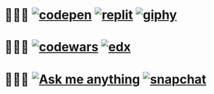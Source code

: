 

👩🏼‍💻   [<img src="https://img.shields.io/website?color=%23FF69B4&down_message=pens&label=codepen&logo=codepen&style=for-the-badge&up_message=pens&url=https%3A%2F%2Fcodepen.io%2Fauroraptor" alt="codepen">](https://codepen.io/auroraptor)
[<img src="https://img.shields.io/website?color=%23FF69B4&down_message=repls&label=replit&logo=replit&logoColor=white&style=for-the-badge&up_message=repls&url=https%3A%2F%2Freplit.com%2F%40auroraptor" alt="replit">](https://replit.com/@auroraptor)
[<img src="https://img.shields.io/website?color=%23FF69B4&down_message=collections&label=giphy&logo=giphy&logoColor=white&style=for-the-badge&up_message=collections&url=https%3A%2F%2Fgiphy.com%2Fchannel%2Fauroraptor" alt="giphy">](https://giphy.com/channel/auroraptor)
======

👩🏼‍🎓   [<img src="https://img.shields.io/website?color=%231E90FF&down_message=stats&label=codewars&logo=codewars&logoColor=white&style=for-the-badge&up_message=stats&url=https%3A%2F%2Fwww.codewars.com%2Fusers%2Fauroraptor" alt="codewars">](https://www.codewars.com/users/auroraptor)
[<img src="https://img.shields.io/website?color=%231E90FF&down_message=cs50w&label=edx&logo=edx&logoColor=white&style=for-the-badge&up_message=cs50w&url=https%3A%2F%2Fwww.edx.org%2Fcourse%2Fcs50s-web-programming-with-python-and-javascript%3Findex%3Dproduct%26queryID%3Db06185be231f615f92c276a87d591a9e%26position%3D3" alt="edx">](https://www.edx.org/course/cs50s-web-programming-with-python-and-javascript?index=product&queryID=b06185be231f615f92c276a87d591a9e&position=3)
======

🧝🏻‍♀️   [<img src="https://img.shields.io/website?color=%2332CD32&down_message=ama&label=github&logo=github&logoColor=white&style=for-the-badge&up_message=ama&url=https%3A%2F%2Fgithub.com%2Fauroraptor%2Fama" alt="Ask me anything">](https://github.com/auroraptor/ama)
[<img src="https://img.shields.io/website?color=%2332CD32&down_message=add&label=snapchat&logo=snapchat&logoColor=white&style=for-the-badge&up_message=add&url=https%3A%2F%2Fwww.snapchat.com%2Fadd%2Faurociraptor" alt="snapchat">](https://www.snapchat.com/add/aurociraptor?share_id=NEFFNTExODYtRkNGQi00RjFFLThCQkItNzJEMjczODkxRDFG&locale=en_RU)
=====



<!--

👩🏼‍💻   [<img src="https://img.shields.io/website?color=%2366CDAA&down_message=pens&label=codepen&logo=codepen&style=for-the-badge&up_message=pens&url=https%3A%2F%2Fcodepen.io%2Fauroraptor" alt="codepen">](https://codepen.io/auroraptor)
[<img src="https://img.shields.io/website?color=%2340E0D0&down_message=collections&label=giphy&logo=giphy&style=for-the-badge&up_message=collections&url=https%3A%2F%2Fwww.edx.org%2Fcourse%2Fcs50s-web-programming-with-python-and-javascript%3Findex%3Dproduct%26queryID%3Db06185be231f615f92c276a87d591a9e%26position%3D3" alt="giphy">](https://giphy.com/channel/auroraptor)
[<img src="https://img.shields.io/website?color=%234682B4&down_message=repls&label=replit&logo=replit&style=for-the-badge&up_message=repls&url=https%3A%2F%2Freplit.com%2F" alt="replit">](https://replit.com/@auroraptor)
======

👩🏼‍🎓   [<img src="https://img.shields.io/website?color=%23FF6347&down_message=stats&label=codewars&logo=codewars&style=for-the-badge&up_message=stats&url=https%3A%2F%2Fwww.codewars.com%2Fusers%2Fauroraptor" alt="codewars">](https://www.codewars.com/users/auroraptor)
[<img src="https://img.shields.io/website?color=%23FA8072&down_message=CS50W&label=edx&logo=edx&style=for-the-badge&up_message=CS50W&url=https%3A%2F%2Fwww.edx.org%2Fcourse%2Fcs50s-web-programming-with-python-and-javascript%3Findex%3Dproduct%26queryID%3Db06185be231f615f92c276a87d591a9e%26position%3D3" alt="edx">](https://www.edx.org/course/cs50s-web-programming-with-python-and-javascript?index=product&queryID=b06185be231f615f92c276a87d591a9e&position=3)
=======

🧝🏻‍♀️   [<img src="https://img.shields.io/website?color=%238FBC8B&down_message=ama&label=github&logo=github&style=for-the-badge&up_message=ama&url=https%3A%2F%2Fgithub.com%2Fauroraptor%2Fama" alt="Ask me anything">](https://github.com/auroraptor/ama)
[<img src="https://img.shields.io/website?color=%239ACD32&down_message=add%20me&label=cnapchat&logo=snapchat&style=for-the-badge&up_message=add%20me&url=https%3A%2F%2Fwww.snapchat.com%2Fadd%2Faurociraptor%3Fshare_id%3DQjhDODgxNEItMTM3RC00OTc2LUJEQUYtMDYzOTFBQkEwNzg4%26locale%3Den_RU" alt="snapchat">](https://www.snapchat.com/add/aurociraptor?share_id=NEFFNTExODYtRkNGQi00RjFFLThCQkItNzJEMjczODkxRDFG&locale=en_RU)
=====
-->
